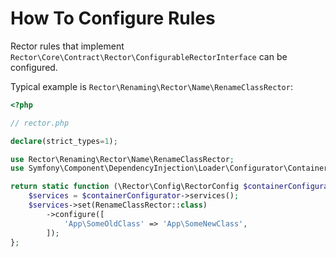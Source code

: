 # How To Configure Rules

Rector rules that implement `Rector\Core\Contract\Rector\ConfigurableRectorInterface` can be configured.

Typical example is `Rector\Renaming\Rector\Name\RenameClassRector`:

```php
<?php

// rector.php

declare(strict_types=1);

use Rector\Renaming\Rector\Name\RenameClassRector;
use Symfony\Component\DependencyInjection\Loader\Configurator\ContainerConfigurator;

return static function (\Rector\Config\RectorConfig $containerConfigurator): void {
    $services = $containerConfigurator->services();
    $services->set(RenameClassRector::class)
        ->configure([
            'App\SomeOldClass' => 'App\SomeNewClass',
        ]);
};
```
